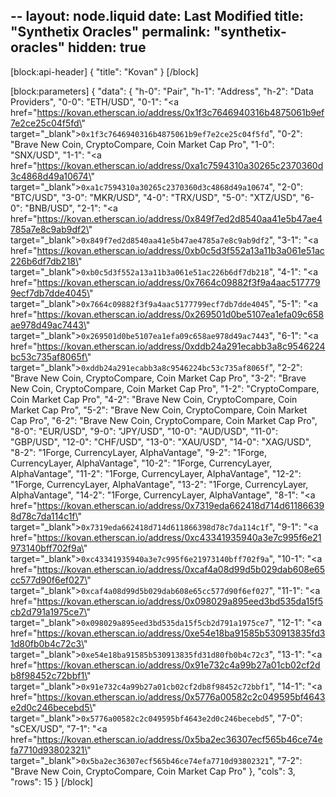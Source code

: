 --
layout: node.liquid
date: Last Modified
title: "Synthetix Oracles"
permalink: "synthetix-oracles"
hidden: true
---
[block:api-header]
{
  "title": "Kovan"
}
[/block]

[block:parameters]
{
  "data": {
    "h-0": "Pair",
    "h-1": "Address",
    "h-2": "Data Providers",
    "0-0": "ETH/USD",
    "0-1": "<a href=\"https://kovan.etherscan.io/address/0x1f3c7646940316b4875061b9ef7e2ce25c04f5fd\" target=\"_blank\">`0x1f3c7646940316b4875061b9ef7e2ce25c04f5fd`</a>",
    "0-2": "Brave New Coin, CryptoCompare, Coin Market Cap Pro",
    "1-0": "SNX/USD",
    "1-1": "<a href=\"https://kovan.etherscan.io/address/0xa1c7594310a30265c2370360d3c4868d49a10674\" target=\"_blank\">`0xa1c7594310a30265c2370360d3c4868d49a10674`</a>",
    "2-0": "BTC/USD",
    "3-0": "MKR/USD",
    "4-0": "TRX/USD",
    "5-0": "XTZ/USD",
    "6-0": "BNB/USD",
    "2-1": "<a href=\"https://kovan.etherscan.io/address/0x849f7ed2d8540aa41e5b47ae4785a7e8c9ab9df2\" target=\"_blank\">`0x849f7ed2d8540aa41e5b47ae4785a7e8c9ab9df2`</a>",
    "3-1": "<a href=\"https://kovan.etherscan.io/address/0xb0c5d3f552a13a11b3a061e51ac226b6df7db218\" target=\"_blank\">`0xb0c5d3f552a13a11b3a061e51ac226b6df7db218`</a>",
    "4-1": "<a href=\"https://kovan.etherscan.io/address/0x7664c09882f3f9a4aac5177799ecf7db7dde4045\" target=\"_blank\">`0x7664c09882f3f9a4aac5177799ecf7db7dde4045`</a>",
    "5-1": "<a href=\"https://kovan.etherscan.io/address/0x269501d0be5107ea1efa09c658ae978d49ac7443\" target=\"_blank\">`0x269501d0be5107ea1efa09c658ae978d49ac7443`</a>",
    "6-1": "<a href=\"https://kovan.etherscan.io/address/0xddb24a291ecabb3a8c9546224bc53c735af8065f\" target=\"_blank\">`0xddb24a291ecabb3a8c9546224bc53c735af8065f`</a>",
    "2-2": "Brave New Coin, CryptoCompare, Coin Market Cap Pro",
    "3-2": "Brave New Coin, CryptoCompare, Coin Market Cap Pro",
    "1-2": "CryptoCompare, Coin Market Cap Pro",
    "4-2": "Brave New Coin, CryptoCompare, Coin Market Cap Pro",
    "5-2": "Brave New Coin, CryptoCompare, Coin Market Cap Pro",
    "6-2": "Brave New Coin, CryptoCompare, Coin Market Cap Pro",
    "8-0": "EUR/USD",
    "9-0": "JPY/USD",
    "10-0": "AUD/USD",
    "11-0": "GBP/USD",
    "12-0": "CHF/USD",
    "13-0": "XAU/USD",
    "14-0": "XAG/USD",
    "8-2": "1Forge, CurrencyLayer, AlphaVantage",
    "9-2": "1Forge, CurrencyLayer, AlphaVantage",
    "10-2": "1Forge, CurrencyLayer, AlphaVantage",
    "11-2": "1Forge, CurrencyLayer, AlphaVantage",
    "12-2": "1Forge, CurrencyLayer, AlphaVantage",
    "13-2": "1Forge, CurrencyLayer, AlphaVantage",
    "14-2": "1Forge, CurrencyLayer, AlphaVantage",
    "8-1": "<a href=\"https://kovan.etherscan.io/address/0x7319eda662418d714d611866398d78c7da114c1f\" target=\"_blank\">`0x7319eda662418d714d611866398d78c7da114c1f`</a>",
    "9-1": "<a href=\"https://kovan.etherscan.io/address/0xc43341935940a3e7c995f6e21973140bff702f9a\" target=\"_blank\">`0xc43341935940a3e7c995f6e21973140bff702f9a`</a>",
    "10-1": "<a href=\"https://kovan.etherscan.io/address/0xcaf4a08d99d5b029dab608e65cc577d90f6ef027\" target=\"_blank\">`0xcaf4a08d99d5b029dab608e65cc577d90f6ef027`</a>",
    "11-1": "<a href=\"https://kovan.etherscan.io/address/0x098029a895eed3bd535da15f5cb2d791a1975ce7\" target=\"_blank\">`0x098029a895eed3bd535da15f5cb2d791a1975ce7`</a>",
    "12-1": "<a href=\"https://kovan.etherscan.io/address/0xe54e18ba91585b530913835fd31d80fb0b4c72c3\" target=\"_blank\">`0xe54e18ba91585b530913835fd31d80fb0b4c72c3`</a>",
    "13-1": "<a href=\"https://kovan.etherscan.io/address/0x91e732c4a99b27a01cb02cf2db8f98452c72bbf1\" target=\"_blank\">`0x91e732c4a99b27a01cb02cf2db8f98452c72bbf1`</a>",
    "14-1": "<a href=\"https://kovan.etherscan.io/address/0x5776a00582c2c049595bf4643e2d0c246becebd5\" target=\"_blank\">`0x5776a00582c2c049595bf4643e2d0c246becebd5`</a>",
    "7-0": "sCEX/USD",
    "7-1": "<a href=\"https://kovan.etherscan.io/address/0x5ba2ec36307ecf565b46ce74efa7710d93802321\" target=\"_blank\">`0x5ba2ec36307ecf565b46ce74efa7710d93802321`</a>",
    "7-2": "Brave New Coin, CryptoCompare, Coin Market Cap Pro"
  },
  "cols": 3,
  "rows": 15
}
[/block]